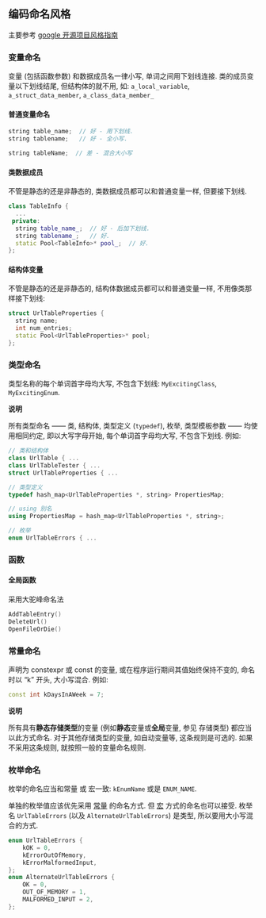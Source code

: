 ## 编码命名风格
主要参考  [google 开源项目风格指南](https://zh-google-styleguide.readthedocs.io/en/latest/google-cpp-styleguide/naming.html#constant-names)



### 变量命名

变量 (包括函数参数) 和数据成员名一律小写, 单词之间用下划线连接. 类的成员变量以下划线结尾, 但结构体的就不用, 如: `a_local_variable`, `a_struct_data_member`, `a_class_data_member_`

#### 普通变量命名

```cpp
string table_name;  // 好 - 用下划线.
string tablename;   // 好 - 全小写.

string tableName;  // 差 - 混合大小写
```

#### 类数据成员

不管是静态的还是非静态的, 类数据成员都可以和普通变量一样, 但要接下划线.

```cpp
class TableInfo {
  ...
 private:
  string table_name_;  // 好 - 后加下划线.
  string tablename_;   // 好.
  static Pool<TableInfo>* pool_;  // 好.
};
```

#### 结构体变量

不管是静态的还是非静态的, 结构体数据成员都可以和普通变量一样, 不用像类那样接下划线:

```cpp
struct UrlTableProperties {
  string name;
  int num_entries;
  static Pool<UrlTableProperties>* pool;
};
```



### 类型命名

类型名称的每个单词首字母均大写, 不包含下划线: `MyExcitingClass`, `MyExcitingEnum`.

**说明**

所有类型命名 —— 类, 结构体, 类型定义 (`typedef`), 枚举, 类型模板参数 —— 均使用相同约定, 即以大写字母开始, 每个单词首字母均大写, 不包含下划线. 例如:

```cpp
// 类和结构体
class UrlTable { ...
class UrlTableTester { ...
struct UrlTableProperties { ...

// 类型定义
typedef hash_map<UrlTableProperties *, string> PropertiesMap;

// using 别名
using PropertiesMap = hash_map<UrlTableProperties *, string>;

// 枚举
enum UrlTableErrors { ...
```

### 函数

#### 全局函数 

采用大驼峰命名法

```cpp
AddTableEntry()
DeleteUrl()
OpenFileOrDie()
```



### 常量命名
声明为 constexpr 或 const 的变量, 或在程序运行期间其值始终保持不变的, 命名时以 “k” 开头, 大小写混合. 例如:
```cpp
const int kDaysInAWeek = 7;
```
**说明**

所有具有**静态存储类型**的变量 (例如**静态**变量或**全局**变量, 参见 存储类型) 都应当以此方式命名. 对于其他存储类型的变量, 如自动变量等, 这条规则是可选的. 如果不采用这条规则, 就按照一般的变量命名规则.


### 枚举命名

枚举的命名应当和常量 或 宏一致: `kEnumName` 或是 `ENUM_NAME`.


单独的枚举值应该优先采用 [常量](https://zh-google-styleguide.readthedocs.io/en/latest/google-cpp-styleguide/naming.html#constant-names) 的命名方式. 但 [宏](https://zh-google-styleguide.readthedocs.io/en/latest/google-cpp-styleguide/naming.html#macro-names) 方式的命名也可以接受. 枚举名 `UrlTableErrors` (以及 `AlternateUrlTableErrors`) 是类型, 所以要用大小写混合的方式.

```cpp
enum UrlTableErrors {
    kOK = 0,
    kErrorOutOfMemory,
    kErrorMalformedInput,
};
enum AlternateUrlTableErrors {
    OK = 0,
    OUT_OF_MEMORY = 1,
    MALFORMED_INPUT = 2,
};
```
